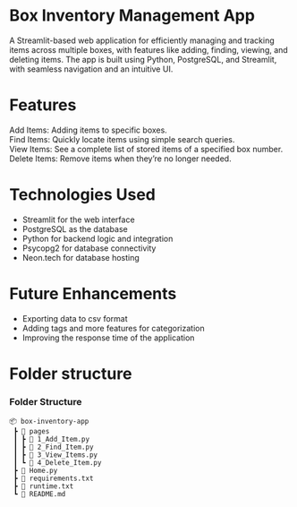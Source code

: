 # Box Inventory Management App  
A Streamlit-based web application for efficiently managing and tracking items across multiple boxes, with features like adding, finding, viewing, and deleting items. The app is built using Python, PostgreSQL, and Streamlit, with seamless navigation and an intuitive UI.

# Features  
Add Items: Adding items to specific boxes.  
Find Items: Quickly locate items using simple search queries.  
View Items: See a complete list of stored items of a specified box number.  
Delete Items: Remove items when they’re no longer needed.  

# Technologies Used  
- Streamlit for the web interface  
- PostgreSQL as the database  
- Python for backend logic and integration  
- Psycopg2 for database connectivity  
- Neon.tech for database hosting  

# Future Enhancements 
- Exporting data to csv format
- Adding  tags and more features for categorization
- Improving the response time of the application


# Folder structure
### Folder Structure  
```plaintext
📦 box-inventory-app  
 ┣ 📂 pages  
 ┃ ┣ 📄 1_Add_Item.py  
 ┃ ┣ 📄 2_Find_Item.py  
 ┃ ┣ 📄 3_View_Items.py  
 ┃ ┗ 📄 4_Delete_Item.py  
 ┣ 📄 Home.py  
 ┣ 📄 requirements.txt  
 ┣ 📄 runtime.txt
 ┗ 📄 README.md  
